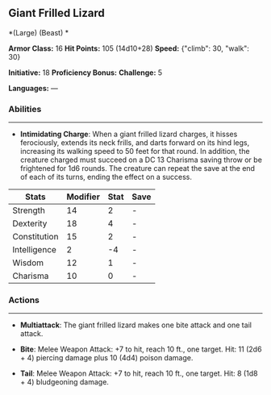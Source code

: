 ## Giant Frilled Lizard
*(Large) (Beast) *

**Armor Class:** 16
**Hit Points:** 105 (14d10+28)
**Speed:** {"climb": 30, "walk": 30}

**Initiative:** 18
**Proficiency Bonus:**
**Challenge:** 5

**Languages:** —

### Abilities
 --- 
- **Intimidating Charge**: When a giant frilled lizard charges, it hisses ferociously, extends its neck frills, and darts forward on its hind legs, increasing its walking speed to 50 feet for that round. In addition, the creature charged must succeed on a DC 13 Charisma saving throw or be frightened for 1d6 rounds. The creature can repeat the save at the end of each of its turns, ending the effect on a success.



| Stats | Modifier | Stat | Save
| ---- | ---- | ---- | ---- |
| Strength | 14 | 2 | - |
| Dexterity | 18 | 4 | - |
| Constitution | 15 | 2 | - |
| Intelligence | 2 | -4 | - |
| Wisdom | 12 | 1 | - |
| Charisma | 10 | 0 | - |

### Actions
 --- 
- **Multiattack**: The giant frilled lizard makes one bite attack and one tail attack.

- **Bite**: Melee Weapon Attack: +7 to hit, reach 10 ft., one target. Hit: 11 (2d6 + 4) piercing damage plus 10 (4d4) poison damage.

- **Tail**: Melee Weapon Attack: +7 to hit, reach 10 ft., one target. Hit: 8 (1d8 + 4) bludgeoning damage.

